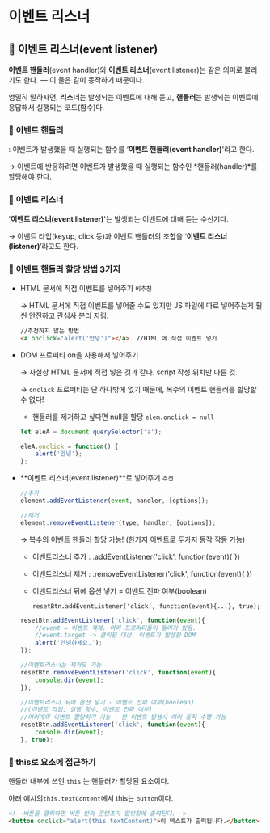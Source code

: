 # 이벤트 리스너

## 📌 이벤트 리스너(event listener)

**이벤트 핸들러**(event handler)와 **이벤트 리스너**(event listener)는 같은 의미로 불리기도 한다. — 이 둘은 같이 동작하기 때문이다. 

엄밀히 말하자면, **리스너**는 발생되는 이벤트에 대해 듣고, **핸들러**는 발생되는 이벤트에 응답해서 실행되는 코드(함수)다.

### 🧩 이벤트 핸들러

: 이벤트가 발생했을 때 실행되는 함수를 ‘**이벤트 핸들러(event handler)**'라고 한다.

→ 이벤트에 반응하려면 이벤트가 발생했을 때 실행되는 함수인 *핸들러(handler)*를 할당해야 한다.

### 🧩 이벤트 리스너

'**이벤트 리스너(event listener)**'는 발생되는 이벤트에 대해 듣는 수신기다.

→ 이벤트 타입(keyup, click 등)과 이벤트 핸들러의 조합을 ‘**이벤트 리스너(listener)**’라고도 한다.

### 🧩 이벤트 핸들러 할당 방법 3가지

- HTML 문서에 직접 이벤트를 넣어주기 `비추천`
    
    → HTML 문서에 직접 이벤트를 넣어줄 수도 있지만 JS 파일에 따로 넣어주는게 훨씬 안전하고 관심사 분리 지킴.
    
    ```HTML
    //추천하지 않는 방법
    <a onclick="alert('안녕')"></a>  //HTML 에 직접 이벤트 넣기
    ```
    
- DOM 프로퍼티 on<event>을 사용해서 넣어주기
    
    → 사실상 HTML 문서에 직접 넣은 것과 같다. script 작성 위치만 다른 것.
    
    → `onclick` 프로퍼티는 단 하나밖에 없기 때문에, 복수의 이벤트 핸들러를 할당할 수 없다!
    
    - 핸들러를 제거하고 싶다면 null을 할당 `elem.onclick = null`
    
    ```javascript
    let eleA = document.querySelector('a');
    
    eleA.onclick = function() {
        alert('안녕');
    };
    ```
    
- **이벤트 리스너(event listener)**로 넣어주기 `추천`
    
    ```javascript
    //추가
    element.addEventListener(event, handler, [options]);
    
    //제거
    element.removeEventListener(type, handler, [options]);
    ```
    
    → 복수의 이벤트 핸들러 할당 가능! (한가지 이벤트로 두가지 동작 작동 가능)
    
    - 이벤트리스너 추가 : .addEventListener('click', function(event){  })
    - 이벤트리스너 제거 :  .removeEventListener('click', function(event){  })
    - 이벤트리스너 뒤에 옵션 넣기 = 이벤트 전파 여부(boolean)
        
        `resetBtn.addEventListener('click', function(event){...}, true);`
        
    
    ```javascript
    resetBtn.addEventListener('click', function(event){
        //event = 이벤트 객체. 여러 프로퍼티들이 들어가 있음.
        //event.target -> 클릭된 대상. 이벤트가 발생한 DOM  
        alert('안녕하세요.');
    });
    
    //이벤트리스너는 제거도 가능
    resetBtn.removeEventListener('click', function(event){
        console.dir(event);
    });
    
    //이벤트리스너 뒤에 옵션 넣기 - 이벤트 전파 여부(boolean)
    //(이벤트 타입, 실행 함수, 이벤트 전파 여부)
    //여러개의 이벤트 할당하기 가능 - 한 이벤트 발생시 여러 동작 수행 가능
    resetBtn.addEventListener('click', function(event){
        console.dir(event);
    }, true);
    ```
    

### 🧩 this로 요소에 접근하기

핸들러 내부에 쓰인 `this` 는 핸들러가 할당된 요소이다.

아래 예시의`this.textContent`에서 this는 `button`이다. 

```HTML
<!--버튼을 클릭하면 버튼 안의 콘텐츠가 얼럿창에 출력된다.-->
<button onclick="alert(this.textContent)">이 텍스트가 출력됩니다.</button>
```